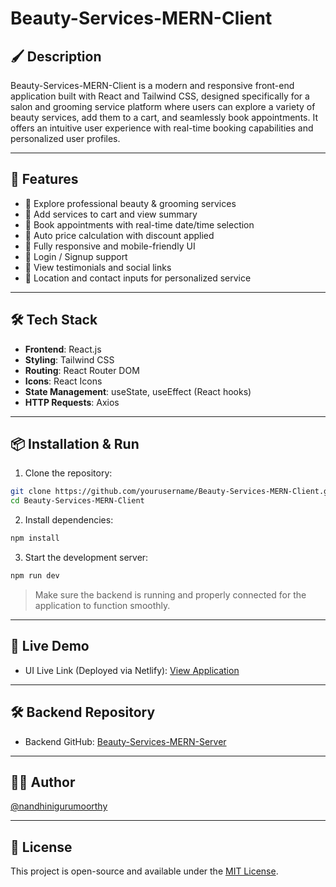 # Beauty-Services-MERN-Client

## 🖌️ Description

Beauty-Services-MERN-Client is a modern and responsive front-end application built with React and Tailwind CSS, designed specifically for a salon and grooming service platform where users can explore a variety of beauty services, add them to a cart, and seamlessly book appointments. It offers an intuitive user experience with real-time booking capabilities and personalized user profiles.

---

## 🚀 Features

- 💅 Explore professional beauty & grooming services  
- 🛒 Add services to cart and view summary  
- 📅 Book appointments with real-time date/time selection  
- 💸 Auto price calculation with discount applied  
- 📱 Fully responsive and mobile-friendly UI  
- 🔐 Login / Signup support  
- 🌟 View testimonials and social links  
- 📍 Location and contact inputs for personalized service  

---

## 🛠️ Tech Stack

- **Frontend**: React.js  
- **Styling**: Tailwind CSS  
- **Routing**: React Router DOM  
- **Icons**: React Icons  
- **State Management**: useState, useEffect (React hooks)  
- **HTTP Requests**: Axios  

---

## 📦 Installation & Run

1. Clone the repository:

```bash
git clone https://github.com/yourusername/Beauty-Services-MERN-Client.git
cd Beauty-Services-MERN-Client
```

2. Install dependencies:

```bash
npm install
```

3. Start the development server:

```bash
npm run dev
```

> Make sure the backend is running and properly connected for the application to function smoothly.

---

## 🔗 Live Demo

- UI Live Link (Deployed via Netlify): [View Application](https://your-deployed-ui-link.com)

---

## 🛠️ Backend Repository

- Backend GitHub: [Beauty-Services-MERN-Server](https://github.com/nandhinigurumoorthyy/Beauty-Services-MERN-Server)

---

## 🙋‍♀️ Author

[@nandhinigurumoorthy](https://github.com/nandhinigurumoorthy)

---

## 📄 License

This project is open-source and available under the [MIT License](LICENSE).
